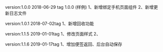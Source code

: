 version:1.0.0 2018-06-29 tag 1.0.0 (样例)
1、新增绑定手机页面组件
2、新增更新日志文件

version:1.0.1 2018-07-02tag
1、新增回收功能

version:1.1.5 2019-01-01tag
1、修改页面样式
2、

version:1.1.6 2019-01-17tag
1、增加便签返回、后台自动保存